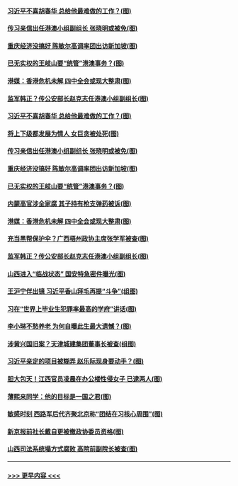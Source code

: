 #### [习近平不喜胡春华 总给他最难做的工作？(图)](../pages/p2/907341.md?t=09150444) 
#### [传习亲信出任港澳小组副组长 张晓明或被免(图)](../pages/p2/907294.md?t=09150444) 
#### [重庆经济没搞好 陈敏尔高调率团出访新加坡(图)](../pages/p2/907302.md?t=09150444) 
#### [已无实权的王岐山要“统管”港澳事务？(图)](../pages/p2/907305.md?t=09150444) 
#### [港媒：香港危机未解 四中全会或现大整肃(图)](../pages/p2/907232.md?t=09150444) 
#### [监军韩正？传公安部长赵克志任港澳小组副组长(图)](../pages/p2/907221.md?t=09150444) 
#### [习近平不喜胡春华 总给他最难做的工作？(图)](../pages/p2/907341.md?t=09150444) 
#### [将上下级都发展为情人 女巨贪被处死(图)](../pages/p2/907329.md?t=09150444) 
#### [传习亲信出任港澳小组副组长 张晓明或被免(图)](../pages/p2/907294.md?t=09150444) 
#### [重庆经济没搞好 陈敏尔高调率团出访新加坡(图)](../pages/p2/907302.md?t=09150444) 
#### [已无实权的王岐山要“统管”港澳事务？(图)](../pages/p2/907305.md?t=09150444) 
#### [内蒙高官涉全家腐 其子持有枪支弹药被诉(图)](../pages/p2/907300.md?t=09150444) 
#### [港媒：香港危机未解 四中全会或现大整肃(图)](../pages/p2/907232.md?t=09150444) 
#### [充当黑帮保护伞？广西梧州政协主席张学军被查(图)](../pages/p2/907237.md?t=09150444) 
#### [监军韩正？传公安部长赵克志任港澳小组副组长(图)](../pages/p2/907221.md?t=09150444) 
#### [山西进入“临战状态” 国安特急密件曝光(图)](../pages/p2/907198.md?t=09150444) 
#### [王沪宁伴出镜 习近平香山拜毛再提“斗争”(组图)](../pages/p2/907197.md?t=09150444) 
#### [习在“世界上毕业生犯罪率最高的学府”讲话(图)](../pages/p2/906980.md?t=09150444) 
#### [李小琳不愁养老 为何自曝此生最大遗憾？(图)](../pages/p2/907113.md?t=09150444) 
#### [涉黄兴国旧案？天津城建集团董事长被查(组图)](../pages/p2/907111.md?t=09150444) 
#### [习近平亲定的项目被糊弄 赵乐际现身要动手？(图)](../pages/p2/907080.md?t=09150444) 
#### [胆大包天！江西官员凌晨在办公楼性侵女子 已逮两人(图)](../pages/p2/907059.md?t=09150444) 
#### [薄熙来同学：他的目标是一国之君(图)](../pages/p2/907014.md?t=09150444) 
#### [敏感时刻 西路军后代齐聚北京称“团结在习核心周围”(图)](../pages/p2/906959.md?t=09150444) 
#### [新京报前社长戴自更被撤政协委员资格(图)](../pages/p2/906974.md?t=09150444) 
#### [山西司法系统塌方式腐败 高院前副院长被查(图)](../pages/p2/906948.md?t=09150444) 

----
#### [ >>> 更早内容 <<< ](../indexes/p2-earlier.md)
